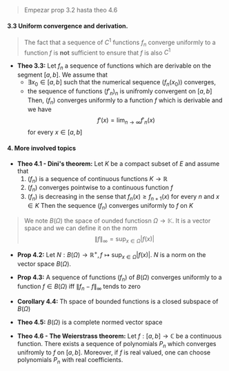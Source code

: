 > Empezar prop 3.2 hasta theo 4.6

#### 3.3 Uniform convergence and derivation.
> The fact that a sequence of $C^1$ functions $f_n$ converge uniformly to a function $f$ is **not** sufficient to ensure that $f$ is also $C^1$

- **Theo 3.3:** Let $f_n$ a sequence of functions which are derivable on the segment $[a,b]$. We assume that
  - $\exists x_0\in[a,b]$ such that the numerical sequence $(f_n(x_0))$ converges,
  - the sequence of functions $(f'_n)_n$ is unifromly convergent on $[a,b]$
  Then, $(f_n)$ converges uniformly to a function $f$ which is derivable and we have
    $$f'(x)=\lim_{n\rightarrow\infty}f'_n(x)$$
    for every $x\in[a,b]$

#### 4. More involved topics

- **Theo 4.1 - Dini's theorem:** Let $K$ be a compact subset of $E$ and assume that
  1. $(f_n)$ is a sequence of continuous functions $K\rightarrow\mathbb{R}$
  2. $(f_n)$ converges pointwise to a continuous function $f$
  3. $(f_n)$ is decreasing in the sense that $f_n(x)\ge f_{n+1}(x)$ for every $n$ and $x\in K$
   Then the sequence $(f_n)$ converges uniformly to $f$ on $K$

> We note $B(\Omega)$ the space of ounded functiosn $\Omega\rightarrow\mathbb{K}$. It is a vector space and we can define it  on the norm
> $$\|f\|_\infty = \sup_{x\in\Omega}|f(x)|$$

- **Prop 4.2:** Let $N:B(\Omega)\rightarrow\mathbb{R}^+, f\mapsto \sup_{x\in\Omega}|f(x)|$. $N$ is a norm on the vector space $B(\Omega)$.

- **Prop 4.3:** A sequence of functions $(f_n)$ of $B(\Omega)$ converges uniformly to a function $f\in B(\Omega)$ iff $\|f_n-f\|_\infty$ tends to zero

- **Corollary 4.4:** Th space of bounded functions is a closed subspace of $B(\Omega)$

- **Theo 4.5:** $B(\Omega)$ is a complete normed vector space

- **Theo 4.6 - The Weierstrass theorem:** Let $f:[a,b]\rightarrow\mathbb{C}$ be a continuous function. There exists a sequence of polynomials $P_n$ which converges unifromly to $f$ on $[a,b]$. Moreover, if $f$ is real valued, one can choose polynomials $P_n$  with real coefficients.